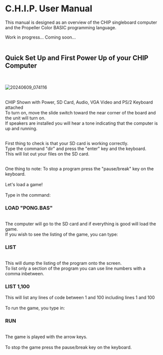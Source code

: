 # C.H.I.P. User Manual <br>

This manual is designed as an overview of the CHIP singleboard computer and the Propeller Color BASIC programming language. <br>

Work in progress... Coming soon...<br>
<br>

## Quick Set Up and First Power Up of your CHIP Computer<br>

<br>

![20240609_074116](https://github.com/Retrotink/CHIP/assets/121696513/52bef126-787a-4a13-9083-2b88891effae)

<br>
CHIP Shown with Power, SD Card, Audio, VGA Video and PS/2 Keyboard attached<br>
To turn on, move the slide switch toward the near corner of the board and the unit will turn on.<br>If speakers are installed you will hear a tone indicating that the computer is up and running. <br>
<br>


First thing to check is that your SD card is working correctly.<br>
Type the command "dir" and press the "enter" key and the keyboard.<br>
This will list out your files on the SD card.<br>
<br>

One thing to note: To stop a program press the "pause/break" key on the keyboard. <br>
<br>
Let's load a game!<br>
<br>
Type in the command: <br>

### LOAD "PONG.BAS"<br>
<br>
The computer will go to the SD card and if everything is good will load the game.<br>
If you wish to see the listing of the game, you can type:<br>

### LIST<br>
<br>
This will dump the listing of the program onto the screen. <br>To list only a section of the program you can use line numbers with a comma inbetween.<br>

### LIST 1,100<br>
This will list any lines of code between 1 and 100 including lines 1 and 100<br>
<br>
To run the game, you type in:<br>

### RUN<br>
<br>
The game is played with the arrow keys.<br>
<br>
To stop the game press the pause/break key on the keyboard.<br>



